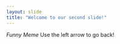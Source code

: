 ```yaml
---
layout: slide
title: "Welcome to our second slide!"
---
```

*Funny Meme*
Use the left arrow to go back!